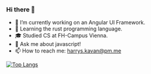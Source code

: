 ### Hi there 👋

- 🔭 I’m currently working on an Angular UI Framework.
- 🌱 Learning the rust programming language.
- 🎓 Studied CS at FH-Campus Vienna.
- 💬 Ask me about javascript!
- 📫 How to reach me: harrys.kavan@pm.me

[![Top Langs](https://github-readme-stats.vercel.app/api/top-langs/?username=zwarag)](https://github.com/anuraghazra/github-readme-stats)
